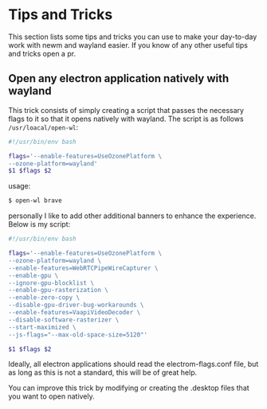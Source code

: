 # Tips and Tricks

This section lists some tips and tricks you can use to make your day-to-day work with newm and wayland easier. If you know of any other useful tips and tricks open a pr.


## Open any electron application natively with wayland

This trick consists of simply creating a script that passes the necessary flags to it so that it opens natively with wayland.
The script is as follows `/usr/loacal/open-wl`:
``` bash
#!/usr/bin/env bash

flags='--enable-features=UseOzonePlatform \
--ozone-platform=wayland'
$1 $flags $2
```

usage:

``` bash
$ open-wl brave
```

personally I like to add other additional banners to enhance the experience.
Below is my script:

``` bash
#!/usr/bin/env bash

flags='--enable-features=UseOzonePlatform \
--ozone-platform=wayland \
--enable-features=WebRTCPipeWireCapturer \
--enable-gpu \
--ignore-gpu-blocklist \
--enable-gpu-rasterization \
--enable-zero-copy \
--disable-gpu-driver-bug-workarounds \
--enable-features=VaapiVideoDecoder \
--disable-software-rasterizer \
--start-maximized \
--js-flags="--max-old-space-size=5120"'

$1 $flags $2
```
Ideally, all electron applications should read the electrom-flags.conf file, but as long as this is not a standard, this will be of great help.

You can improve this trick by modifying or creating the .desktop files that you
want to open natively.
